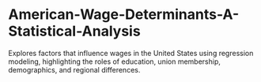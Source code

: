 # American-Wage-Determinants-A-Statistical-Analysis
Explores factors that influence wages in the United States using regression modeling, highlighting the roles of education, union membership, demographics, and regional differences.
